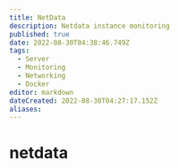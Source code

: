 ```yaml
---
title: NetData
description: Netdata instance monitoring
published: true
date: 2022-08-30T04:38:46.749Z
tags:
  - Server
  - Monitoring
  - Networking
  - Docker
editor: markdown
dateCreated: 2022-08-30T04:27:17.152Z
aliases:
---
```

# netdata
